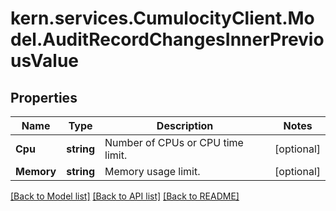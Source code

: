 
# kern.services.CumulocityClient.Model.AuditRecordChangesInnerPreviousValue

## Properties

Name | Type | Description | Notes
------------ | ------------- | ------------- | -------------
**Cpu** | **string** | Number of CPUs or CPU time limit. | [optional] 
**Memory** | **string** | Memory usage limit. | [optional] 

[[Back to Model list]](../README.md#documentation-for-models)
[[Back to API list]](../README.md#documentation-for-api-endpoints)
[[Back to README]](../README.md)

